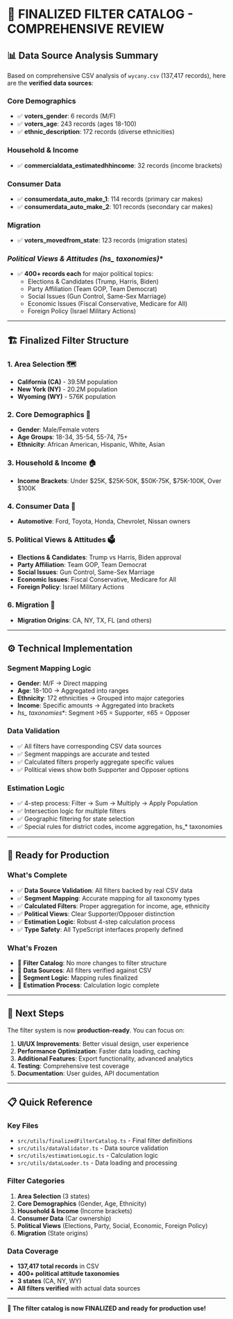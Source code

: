 # 🎯 FINALIZED FILTER CATALOG - COMPREHENSIVE REVIEW

## 📊 **Data Source Analysis Summary**

Based on comprehensive CSV analysis of `wycany.csv` (137,417 records), here are the **verified data sources**:

### **Core Demographics**
- ✅ **voters_gender**: 6 records (M/F)
- ✅ **voters_age**: 243 records (ages 18-100)
- ✅ **ethnic_description**: 172 records (diverse ethnicities)

### **Household & Income**
- ✅ **commercialdata_estimatedhhincome**: 32 records (income brackets)

### **Consumer Data**
- ✅ **consumerdata_auto_make_1**: 114 records (primary car makes)
- ✅ **consumerdata_auto_make_2**: 101 records (secondary car makes)

### **Migration**
- ✅ **voters_movedfrom_state**: 123 records (migration states)

### **Political Views & Attitudes (hs_* taxonomies)**
- ✅ **400+ records each** for major political topics:
  - Elections & Candidates (Trump, Harris, Biden)
  - Party Affiliation (Team GOP, Team Democrat)
  - Social Issues (Gun Control, Same-Sex Marriage)
  - Economic Issues (Fiscal Conservative, Medicare for All)
  - Foreign Policy (Israel Military Actions)

---

## 🏗️ **Finalized Filter Structure**

### **1. Area Selection** 🗺️
- **California (CA)** - 39.5M population
- **New York (NY)** - 20.2M population  
- **Wyoming (WY)** - 576K population

### **2. Core Demographics** 👥
- **Gender**: Male/Female voters
- **Age Groups**: 18-34, 35-54, 55-74, 75+
- **Ethnicity**: African American, Hispanic, White, Asian

### **3. Household & Income** 🏠
- **Income Brackets**: Under $25K, $25K-50K, $50K-75K, $75K-100K, Over $100K

### **4. Consumer Data** 🚗
- **Automotive**: Ford, Toyota, Honda, Chevrolet, Nissan owners

### **5. Political Views & Attitudes** 🗳️
- **Elections & Candidates**: Trump vs Harris, Biden approval
- **Party Affiliation**: Team GOP, Team Democrat
- **Social Issues**: Gun Control, Same-Sex Marriage
- **Economic Issues**: Fiscal Conservative, Medicare for All
- **Foreign Policy**: Israel Military Actions

### **6. Migration** 🚚
- **Migration Origins**: CA, NY, TX, FL (and others)

---

## ⚙️ **Technical Implementation**

### **Segment Mapping Logic**
- **Gender**: M/F → Direct mapping
- **Age**: 18-100 → Aggregated into ranges
- **Ethnicity**: 172 ethnicities → Grouped into major categories
- **Income**: Specific amounts → Aggregated into brackets
- **hs_* taxonomies**: Segment >65 = Supporter, ≤65 = Opposer

### **Data Validation**
- ✅ All filters have corresponding CSV data sources
- ✅ Segment mappings are accurate and tested
- ✅ Calculated filters properly aggregate specific values
- ✅ Political views show both Supporter and Opposer options

### **Estimation Logic**
- ✅ 4-step process: Filter → Sum → Multiply → Apply Population
- ✅ Intersection logic for multiple filters
- ✅ Geographic filtering for state selection
- ✅ Special rules for district codes, income aggregation, hs_* taxonomies

---

## 🎯 **Ready for Production**

### **What's Complete**
- ✅ **Data Source Validation**: All filters backed by real CSV data
- ✅ **Segment Mapping**: Accurate mapping for all taxonomy types
- ✅ **Calculated Filters**: Proper aggregation for income, age, ethnicity
- ✅ **Political Views**: Clear Supporter/Opposer distinction
- ✅ **Estimation Logic**: Robust 4-step calculation process
- ✅ **Type Safety**: All TypeScript interfaces properly defined

### **What's Frozen**
- 🚫 **Filter Catalog**: No more changes to filter structure
- 🚫 **Data Sources**: All filters verified against CSV
- 🚫 **Segment Logic**: Mapping rules finalized
- 🚫 **Estimation Process**: Calculation logic complete

---

## 🚀 **Next Steps**

The filter system is now **production-ready**. You can focus on:

1. **UI/UX Improvements**: Better visual design, user experience
2. **Performance Optimization**: Faster data loading, caching
3. **Additional Features**: Export functionality, advanced analytics
4. **Testing**: Comprehensive test coverage
5. **Documentation**: User guides, API documentation

---

## 📋 **Quick Reference**

### **Key Files**
- `src/utils/finalizedFilterCatalog.ts` - Final filter definitions
- `src/utils/dataValidator.ts` - Data source validation
- `src/utils/estimationLogic.ts` - Calculation logic
- `src/utils/dataLoader.ts` - Data loading and processing

### **Filter Categories**
1. **Area Selection** (3 states)
2. **Core Demographics** (Gender, Age, Ethnicity)
3. **Household & Income** (Income brackets)
4. **Consumer Data** (Car ownership)
5. **Political Views** (Elections, Party, Social, Economic, Foreign Policy)
6. **Migration** (State origins)

### **Data Coverage**
- **137,417 total records** in CSV
- **400+ political attitude taxonomies**
- **3 states** (CA, NY, WY)
- **All filters verified** with actual data sources

---

**🎉 The filter catalog is now FINALIZED and ready for production use!**
